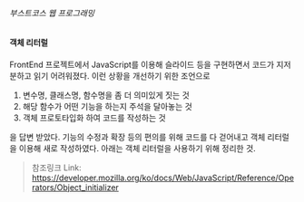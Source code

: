 ###### 부스트코스 웹 프로그래밍


#### 객체 리터럴


FrontEnd 프로젝트에서 JavaScript를 이용해 슬라이드 등을 구현하면서 코드가 지저분하고 읽기 어려워졌다. 이런 상황을 개선하기 위한 조언으로


1. 변수명, 클래스명, 함수명을 좀 더 의미있게 짓는 것
2. 해당 함수가 어떤 기능을 하는지 주석을 달아놓는 것
3. 객체 프로토타입화 하여 코드를 작성하는 것


을 답변 받았다. 기능의 수정과 확장 등의 편의를 위해 코드를 다 걷어내고 객체 리터럴을 이용해 새로 작성하였다. 아래는 객체 리터럴을 사용하기 위해 정리한 것.


> 참조링크
Link: https://developer.mozilla.org/ko/docs/Web/JavaScript/Reference/Operators/Object_initializer
